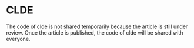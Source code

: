 # CLDE
The code of clde is not shared temporarily because the article is still under review. Once the article is published, the code of clde will be shared with everyone.
